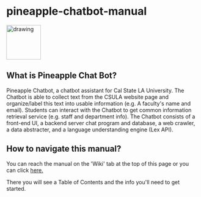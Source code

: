 # pineapple-chatbot-manual

<img src="https://i.imgur.com/j05dkHc.png" alt="drawing" width="90"/>

## What is Pineapple Chat Bot?
Pineapple Chatbot, a chatbot assistant for Cal State LA University. The Chatbot is able to collect text from the CSULA website page and organize/label this text into usable information (e.g. A faculty's name and email). Students can interact with the Chatbot to get common information retrieval service (e.g. staff and department info). The Chatbot consists of a front-end UI, a backend server chat program and database, a web crawler, a data abstracter, and a language understanding engine (Lex API).

## How to navigate this manual?
You can reach the manual on the 'Wiki' tab at the top of this page or you can click [here.](https://github.com/jaquinocode/pineapple-chatbot-manual/wiki)

There you will see a Table of Contents and the info you'll need to get started.
